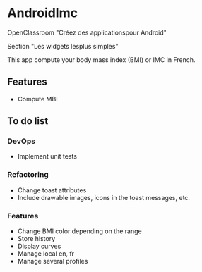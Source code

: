 # AndroidImc

OpenClassroom "Créez des applicationspour Android"

Section "Les widgets lesplus simples"

This app compute your body mass index (BMI) or IMC in French.

## Features

- Compute MBI

## To do list

### DevOps
- Implement unit tests

### Refactoring

- Change toast attributes
- Include drawable images, icons in the toast messages, etc.

### Features
- Change BMI color depending on the range
- Store history
- Display curves
- Manage local en, fr
- Manage several profiles

